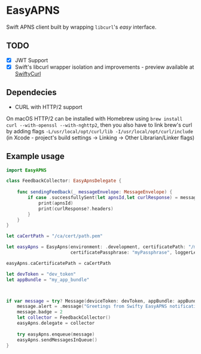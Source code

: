 # EasyAPNS

Swift APNS client built by wrapping `libcurl`'s _easy_ interface. 

## TODO 

- [x] JWT Support 
- [x] Swift's libcurl wrapper isolation and improvements - preview available at [SwiftyCurl](https://github.com/dmcyk/SwiftyCurl)

## Dependecies
* CURL with HTTP/2 support 

On macOS HTTP/2 can be installed with Homebrew using `brew install curl --with-openssl --with-nghttp2`, then you also have to link brew's curl by adding flags `-L/usr/local/opt/curl/lib -I/usr/local/opt/curl/include` (in Xcode - project's build settings -> Linking -> Other Librarian/Linker flags)

## Example usage

```swift
import EasyAPNS

class FeedbackCollector: EasyApnsDelegate {
    
    func sendingFeedback(_ messageEnvelope: MessageEnvelope) {
        if case .successfullySent(let apnsId,let curlResponse) = messageEnvelope.status {
            print(apnsId)
            print(curlResponse?.headers)
        }
    }
}

let caCertPath = "/ca/cert/path.pem"

let easyApns = EasyApns(environment: .development, certificatePath: "/my/cert/path.pem",
                        certificatePassphrase: "myPassphrase", loggerLevel: [.info, .error])

easyApns.caCertificatePath = caCertPath

let devToken = "dev_token"
let appBundle = "my_app_bundle"



if var message = try? Message(deviceToken: devToken, appBundle: appBundle) {
    message.alert = .message("Greetings from Swifty EasyAPNS notification :)")
    message.badge = 2
    let collector = FeedbackCollector()
    easyApns.delegate = collector
    
    try easyApns.enqueue(message)
    easyApns.sendMessagesInQueue()
}
```

